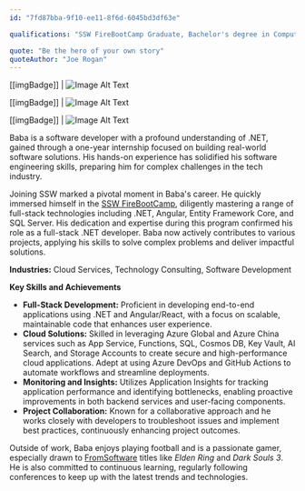 ```yaml
---
id: "7fd87bba-9f10-ee11-8f6d-6045bd3df63e"

qualifications: "SSW FireBootCamp Graduate, Bachelor's degree in Computer Science and Technology"

quote: "Be the hero of your own story"
quoteAuthor: "Joe Rogan"
---
```


[[imgBadge]]
| ![Image Alt Text](../badges/Developer-angular.png)

[[imgBadge]]
| ![Image Alt Text](../badges/Developer-dotnet-core.png)

[[imgBadge]]
| ![Image Alt Text](../badges/Developer-c-sharp.png)

Baba is a software developer with a profound understanding of .NET, gained through a one-year internship focused on building real-world software solutions. His hands-on experience has solidified his software engineering skills, preparing him for complex challenges in the tech industry.

Joining SSW marked a pivotal moment in Baba's career. He quickly immersed himself in the [SSW FireBootCamp](https://firebootcamp.com/), diligently mastering a range of full-stack technologies including .NET, Angular, Entity Framework Core, and SQL Server. His dedication and expertise during this program confirmed his role as a full-stack .NET developer. Baba now actively contributes to various projects, applying his skills to solve complex problems and deliver impactful solutions.

**Industries:** Cloud Services, Technology Consulting, Software Development

**Key Skills and Achievements**

- **Full-Stack Development:** Proficient in developing end-to-end applications using .NET and Angular/React, with a focus on scalable, maintainable code that enhances user experience.
- **Cloud Solutions:** Skilled in leveraging Azure Global and Azure China services such as App Service, Functions, SQL, Cosmos DB, Key Vault, AI Search, and Storage Accounts to create secure and high-performance cloud applications. Adept at using Azure DevOps and GitHub Actions to automate workflows and streamline deployments.
- **Monitoring and Insights:** Utilizes Application Insights for tracking application performance and identifying bottlenecks, enabling proactive improvements in both backend services and user-facing components.
- **Project Collaboration:** Known for a collaborative approach and he works closely with developers to troubleshoot issues and implement best practices, continuously enhancing project outcomes.

Outside of work, Baba enjoys playing football and is a passionate gamer, especially drawn to [FromSoftware](https://www.fromsoftware.jp/ww/) titles like _Elden Ring_ and _Dark Souls 3_. He is also committed to continuous learning, regularly following conferences to keep up with the latest trends and technologies.

